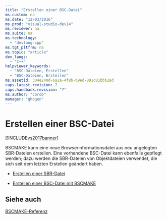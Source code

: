 ```yaml
---
title: "Erstellen einer BSC-Datei"
ms.custom: na
ms.date: "12/03/2016"
ms.prod: "visual-studio-dev14"
ms.reviewer: na
ms.suite: na
ms.technology: 
  - "devlang-cpp"
ms.tgt_pltfrm: na
ms.topic: "article"
dev_langs: 
  - "C++"
helpviewer_keywords: 
  - "BSC-Dateien, Erstellen"
  - "BSC-Dateien, Erstellen"
ms.assetid: 304e240d-692a-4f8b-b9ed-891c01bbb2ad
caps.latest.revision: 7
caps.handback.revision: "7"
ms.author: "corob"
manager: "ghogen"
---
```

# Erstellen einer BSC-Datei
[!INCLUDE[vs2017banner](../../assembler/inline/includes/vs2017banner.md)]

BSCMAKE kann eine neue Browserinformationsdatei aus neu angelegten SBR\-Dateien erstellen.  Eine vorhandene BSC\-Datei kann ebenfalls gepflegt werden; dazu werden die SBR\-Dateien von Objektdateien verwendet, die sich seit dem letzten Erstellen geändert haben.  
  
-   [Erstellen einer SBR\-Datei](../../build/reference/creating-an-dot-sbr-file.md)  
  
-   [Erstellen einer BSC\-Datei mit BSCMAKE](../../build/reference/how-bscmake-builds-a-dot-bsc-file.md)  
  
## Siehe auch  
 [BSCMAKE\-Referenz](../../build/reference/bscmake-reference.md)